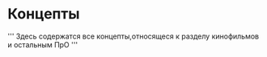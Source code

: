 # Концепты
 '''
 Здесь содержатся все концепты,относящеся к разделу кинофильмов и остальным ПрО
 '''
